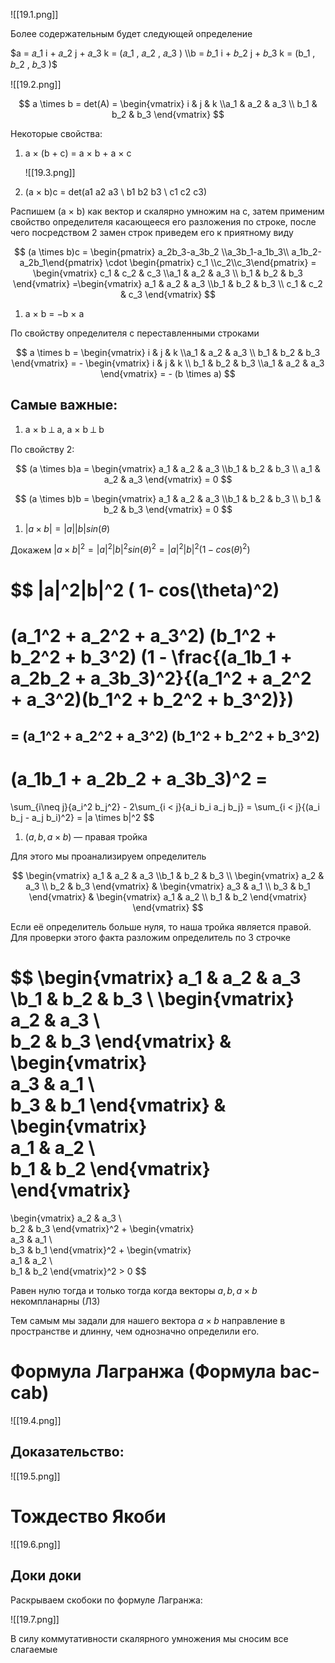 ![[19.1.png]]

Более содержательным будет следующей определение

$a  =  𝑎_1   i + 𝑎_2   j + 𝑎_3   k  =  (𝑎_1   , 𝑎_2   , 𝑎_3   ) \\b  =  𝑏_1   i + 𝑏_2   j + 𝑏_3   k  =  (b_1   , 𝑏_2   , 𝑏_3   )$

![[19.2.png]]

$$
a \times b = det(A) = \begin{vmatrix} i & j & k \\a_1 & a_2 & a_3 \\ b_1 & b_2 & b_3  \end{vmatrix}
$$

Некоторые свойства:

1. a × (b + c) = a × b + a × c
    
    ![[19.3.png]]
    
2. (a × b)c = det(a1 a2 a3 \\ b1 b2 b3 \\ c1 c2 c3)

Распишем (a × b) как вектор и скалярно умножим на c, затем применим свойство определителя касающееся его разложения по строке, после чего посредством 2 замен строк приведем его к приятному виду

$$
(a \times b)c = \begin{pmatrix}
a_2b_3-a_3b_2 \\a_3b_1-a_1b_3\\ a_1b_2-a_2b_1\end{pmatrix} \cdot 
\begin{pmatrix}
c_1 \\c_2\\c_3\end{pmatrix} = \begin{vmatrix} c_1 & c_2 & c_3 \\a_1 & a_2 & a_3 \\ b_1 & b_2 & b_3  \end{vmatrix} =\begin{vmatrix} a_1 & a_2 & a_3 \\b_1 & b_2 & b_3 \\ c_1 & c_2 & c_3  \end{vmatrix}
$$

1. a × b = −b × a

По свойству определителя с переставленными строками

$$
a \times b = \begin{vmatrix} i & j & k \\a_1 & a_2 & a_3 \\ b_1 & b_2 & b_3  \end{vmatrix} = - \begin{vmatrix} i & j & k  \\ b_1 & b_2 & b_3 \\a_1 & a_2 & a_3  \end{vmatrix} = - (b \times a) 
$$

## Самые важные:

1. a × b ⟂ a, a × b ⟂ b

По свойству 2:

$$
(a \times b)a = \begin{vmatrix} a_1 & a_2 & a_3 \\b_1 & b_2 & b_3 \\ a_1 & a_2 & a_3  \end{vmatrix} = 0
$$

$$
(a \times b)b = \begin{vmatrix} a_1 & a_2 & a_3 \\b_1 & b_2 & b_3 \\ b_1 & b_2 & b_3  \end{vmatrix} = 0
$$

1. $|a × b| = |a||b|sin(\theta)$

Докажем $|a × b|^2 = |a|^2|b|^2 sin(\theta)^2 = |a|^2|b|^2 ( 1- cos(\theta)^2)$

 

$$
|a|^2|b|^2 ( 1- cos(\theta)^2)
= 
(a_1^2 + a_2^2 + a_3^2)
(b_1^2 + b_2^2 + b_3^2)
(1 - \frac{(a_1b_1 + a_2b_2 + a_3b_3)^2}{(a_1^2 + a_2^2 + a_3^2)(b_1^2 + b_2^2 + b_3^2)})
=
$$
$$
= (a_1^2 + a_2^2 + a_3^2)
(b_1^2 + b_2^2 + b_3^2)
-
(a_1b_1 + a_2b_2 + a_3b_3)^2 = 
$$
$$
= 
\sum_{i\neq j}{a_i^2 b_j^2} - 
2\sum_{i < j}{a_i b_i a_j b_j} = \sum_{i < j}{(a_i b_j - a_j b_i)^2} = |a \times b|^2
$$

1. $(a,b,a \times b)$ — правая тройка

Для этого мы проанализируем определитель

$$
\begin{vmatrix} a_1 & a_2 & a_3 \\b_1 & b_2 & b_3 \\ \begin{vmatrix} 
a_2 & a_3 \\  
b_2 & b_3
\end{vmatrix}
& 
\begin{vmatrix}  
a_3 & a_1 \\  
b_3 & b_1
\end{vmatrix} 
&
\begin{vmatrix}  
a_1 & a_2 \\  
b_1 & b_2
\end{vmatrix}  \end{vmatrix}
$$

Если её определитель больше нуля, то наша тройка является правой. Для проверки этого факта разложим определитель по 3 строчке

$$
\begin{vmatrix} a_1 & a_2 & a_3 \\b_1 & b_2 & b_3 \\ \begin{vmatrix} 
a_2 & a_3 \\  
b_2 & b_3
\end{vmatrix}
& 
\begin{vmatrix}  
a_3 & a_1 \\  
b_3 & b_1
\end{vmatrix} 
&
\begin{vmatrix}  
a_1 & a_2 \\  
b_1 & b_2
\end{vmatrix}  \end{vmatrix}
=
\begin{vmatrix} 
a_2 & a_3 \\  
b_2 & b_3
\end{vmatrix}^2 +
\begin{vmatrix}  
a_3 & a_1 \\  
b_3 & b_1
\end{vmatrix}^2 +
\begin{vmatrix}  
a_1 & a_2 \\  
b_1 & b_2
\end{vmatrix}^2 > 0
$$

Равен нулю тогда и только тогда когда векторы $a,b,a \times b$ некомпланарны (ЛЗ)

Тем самым мы задали для нашего вектора $a \times b$ направление в пространстве и длинну, чем однозначно определили его.

# Формула Лагранжа (Формула bac-cab)

![[19.4.png]]

## Доказательство:

![[19.5.png]]

# Тождество Якоби

![[19.6.png]]

## Доки доки

Раскрываем скобоки по формуле Лагранжа:

![[19.7.png]]

В силу коммутативности скалярного умножения мы сносим все слагаемые
